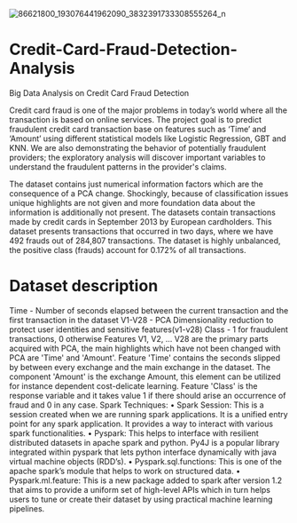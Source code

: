 ![86621800_193076441962090_3832391733308555264_n](https://user-images.githubusercontent.com/57547960/92521082-a02a7600-f1ea-11ea-9c2b-9c7836a7d189.jpg)


# Credit-Card-Fraud-Detection-Analysis
Big Data Analysis on Credit Card Fraud Detection

Credit card fraud is one of the major problems in today’s world where all the transaction is based on online services. The project goal is to predict fraudulent credit card transaction base on features such as ‘Time’ and ‘Amount’ using different statistical models like Logistic Regression, GBT and KNN. We are also demonstrating the behavior of potentially fraudulent providers; the exploratory analysis will discover important variables to understand the fraudulent patterns in the provider's claims.

The dataset contains just numerical information factors which are the consequence of a PCA change. Shockingly, because of classification issues unique highlights are not given and more foundation data about the information is additionally not present.
The datasets contain transactions made by credit cards in September 2013 by European cardholders. This dataset presents transactions that occurred in two days, where we have 492 frauds out of 284,807 transactions. The dataset is highly unbalanced, the positive class (frauds) account for 0.172% of all transactions.

# Dataset description
Time - Number of seconds elapsed between the current transaction and the first transaction in the dataset
V1-V28 - PCA Dimensionality reduction to protect user identities and sensitive features(v1-v28)
Class - 1 for fraudulent transactions, 0 otherwise
Features V1, V2, ... V28 are the primary parts acquired with PCA, the main highlights which have not been changed with PCA are 'Time' and 'Amount'. Feature 'Time' contains the seconds slipped by between every exchange and the main exchange in the dataset. The component 'Amount' is the exchange Amount, this element can be utilized for instance dependent cost-delicate learning. Feature 'Class' is the response variable and it takes value 1 if there should arise an occurrence of fraud and 0 in any case.
Spark Techniques:
• Spark Session: This is a session created when we are running spark applications. It is a unified entry point for any spark application. It provides a way to interact with various spark functionalities.
• Pyspark: This helps to interface with resilient distributed datasets in apache spark and python. Py4J is a popular library integrated within pyspark that lets python interface dynamically with java virtual machine objects (RDD’s).
• Pyspark.sql.functions: This is one of the apache spark’s module that helps to work on structured data.
• Pyspark.ml.feature: This is a new package added to spark after version 1.2 that aims to provide a uniform set of high-level APIs which in turn helps users to tune or create their dataset by using practical machine learning pipelines.
